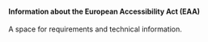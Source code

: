 
#### Information about the European Accessibility Act (EAA)

A space for requirements and technical information.
